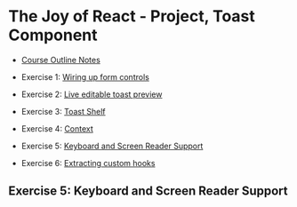 # The Joy of React - Project, Toast Component

- [Course Outline Notes](../course-notes.md)

- Exercise 1: [Wiring up form controls](./exercise-1-wiring-up.md)
- Exercise 2: [Live editable toast preview](./exercise-2-toast-preview.md)
- Exercise 3: [Toast Shelf](./exercise-3-toast-shelf.md)
- Exercise 4: [Context](./exercise-4-context.md)
- Exercise 5: [Keyboard and Screen Reader Support](./exercise-5-keyboard-screen-reader.md)
- Exercise 6: [Extracting custom hooks](./exercise-6-custom-hooks.md)

## Exercise 5: Keyboard and Screen Reader Support
